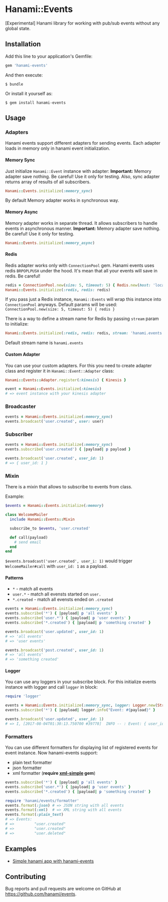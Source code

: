 # Hanami::Events

[Experimental] Hanami library for working with pub/sub events without any global state.

## Installation

Add this line to your application's Gemfile:

```ruby
gem 'hanami-events'
```

And then execute:

    $ bundle

Or install it yourself as:

    $ gem install hanami-events

## Usage
### Adapters
Hanami events support different adapters for sending events. Each adapter loads in memory only in hanami event initialization.

####  Memory Sync

Just initialize `Hanami::Event` instance with adapter:
**Important:** Memory adapter save nothing. Be careful! Use it only for testing. Also, sync adapter returns array of results of all subscribers.

```ruby
Hanami::Events.initialize(:memory_sync)
```

By default Memory adapter works in synchronous way.


#### Memory Async

Memory adapter works in separate thread. It allows subscribers to handle events in asynchronous manner.
**Important:** Memory adapter save nothing. Be careful! Use it only for testing.

```ruby
Hanami::Events.initialize(:memory_async)
```

#### Redis
Redis adapter works only with `ConnectionPool` gem. Hanami events uses redis `BRPOPLPUSH` under the hood. It's mean that all your events will save in redis. Be careful!

```ruby
redis = ConnectionPool.new(size: 5, timeout: 5) { Redis.new(host: 'localhost', port: 6379) }
Hanami::Events.initialize(:redis, redis: redis)
```

If you pass just a Redis instance, `Hanami::Events` will wrap this instance into `ConnectionPool` anyways.
Default params will be used: `ConnectionPool.new(size: 5, timeout: 5) { redis }`

There is a way to define a stream name for Redis by passing `stream` param to initialize:

```ruby
Hanami::Events.initialize(:redis, redis: redis, stream: 'hanami.events')
```

Default stream name is `hanami.events`

#### Custom Adapter
You can use your custom adapters. For this you need to create adapter class and register it in `Hanami::Event::Adapter` class:

```ruby
Hanami::Events::Adapter.register(:kinesis) { Kinesis }

event = Hanami::Events.initialize(:kinesis)
# => event instance with your kinesis adapter
```

### Broadcaster
```ruby
events = Hanami::Events.initialize(:memory_sync)
events.broadcast('user.created', user: user)
```

### Subscriber
```ruby
events = Hanami::Events.initialize(:memory_sync)
events.subscribe('user.created') { |payload| p payload }

events.broadcast('user.created', user_id: 1)
# => { user_id: 1 }
```

### Mixin
There is a mixin that allows to subscribe to events from class.

Example:
```ruby
$events = Hanami::Events.initialize(:memory)

class WelcomeMailer
  include Hanami::Events::Mixin

  subscribe_to $events, 'user.created'

  def call(payload)
    # send email
  end
end
```

`$events.broadcast('user.created', user_i: 1)` would trigger `WelcomeMailer#call` with `user_id: 1` as a payload.

#### Patterns
* `*` - match all events
* `user.*` - match all evensts started on `user.`
* `*.created` - match all evensts ended on `.created`

```ruby
events = Hanami::Events.initialize(:memory_sync)
events.subscribe('*') { |payload| p 'all events' }
events.subscribe('user.*') { |payload| p 'user events' }
events.subscribe('*.created') { |payload| p 'something created' }

events.broadcast('user.updated', user_id: 1)
# => 'all events'
# => 'user events'

events.broadcast('post.created', user_id: 1)
# => 'all events'
# => 'something created'
```

#### Logger
You can use any loggers in your subscribe block. For this initialize events instance with logger and call `logger` in block:

```ruby
require 'logger'

events = Hanami::Events.initialize(:memory_sync, logger: Logger.new(StringIO.new))
events.subscribe('*') { |payload| logger.info("Event: #{payload}" }

events.broadcast('user.updated', user_id: 1)
# => I, [2017-08-04T01:30:13.750700 #39778]  INFO -- : Event: { user_id: 1 }
```

### Formatters
You can use different formatters for displaying list of registered events for event instance. Now hanami-events support:
* plain text formatter
* json formatter
* xml formatter (**require [xml-simple](https://github.com/maik/xml-simple) gem**)

```ruby
events.subscribe('*') { |payload| p 'all events' }
events.subscribe('user.*') { |payload| p 'user events' }
events.subscribe('*.created') { |payload| p 'something created' }

require 'hanami/events/formatter'
events.format(:json) # => JSON string with all events
events.format(:xml)  # => XML string with all events 
events.format(:plain_text)
# => Events:
# =>         "user.created"
# =>         "user.created"
# =>         "user.deleted"
```

## Examples

* [Simple hanami app with hanami-events](https://github.com/davydovanton/hanami_event_example)

## Contributing

Bug reports and pull requests are welcome on GitHub at https://github.com/hanami/events.
